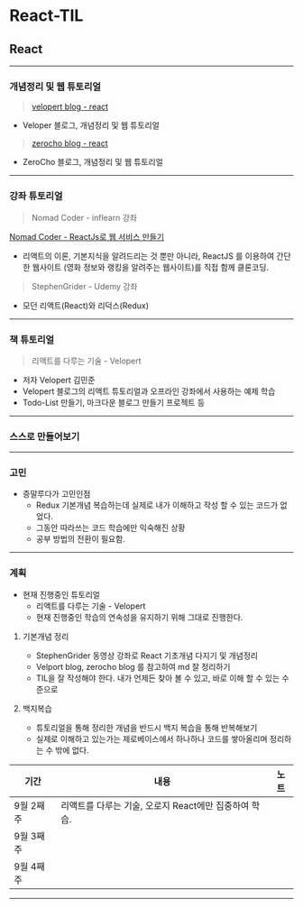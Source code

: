 # React-TIL

## React
---

### 개념정리 및 웹 튜토리얼

> [velopert blog - react](https://velopert.com/reactjs-tutorials)
- Veloper 블로그, 개념정리 및 웹 튜토리얼

> [zerocho blog - react](https://www.zerocho.com/category/React)
- ZeroCho 블로그, 개념정리 및 웹 튜토리얼

---
### 강좌 튜토리얼

> Nomad Coder - inflearn 강좌

[Nomad Coder - ReactJs로 웹 서비스 만들기](https://www.inflearn.com/course/reactjs-web/)
- 리액트의 이론, 기본지식을 알려드리는 것 뿐만 아니라, ReactJS 를 이용하여 간단한 웹사이트 (영화 정보와 랭킹을 알려주는 웹사이트)를 직접 함께 클론코딩.

> StephenGrider - Udemy 강좌
- 모던 리액트(React)와 리덕스(Redux)

---
### 책 튜토리얼
> 리액트를 다루는 기술 - Velopert
- 저자 Velopert 김민준
- Velopert 블로그의 리액트 튜토리얼과 오프라인 강좌에서 사용하는 예제 학습
- Todo-List 만들기, 마크다운 블로그 만들기 프로젝트 등
---
### 스스로 만들어보기
---
### 고민

- 증말루다가 고민인점
    - Redux 기본개념 복습하는데 실제로 내가 이해하고 작성 할 수 있는 코드가 없었다.
    - 그동안 따라쓰는 코드 학습에만 익숙해진 상황
    - 공부 방법의 전환이 필요함.

---
### 계획
- 현재 진행중인 튜토리얼 
    - 리액트를 다루는 기술 - Velopert
    - 현재 진행중인 학습의 연속성을 유지하기 위해 그대로 진행한다.

1. 기본개념 정리
    - StephenGrider 동영상 강좌로 React 기초개념 다지기 및 개념정리
    - Velport blog, zerocho blog 를 참고하여 md 잘 정리하기
    - TIL을 잘 작성해야 한다. 내가 언제든 찾아 볼 수 있고, 바로 이해 할 수 있는 수준으로

2. 백지복습
    - 튜토리얼을 통해 정리한 개념을 반드시 백지 복습을 통해 반복해보기
    - 실제로 이해하고 있는가는 제로베이스에서 하나하나 코드를 쌓아올리며 정리하는 수 밖에 없다.

| 기간 | 내용 | 노트 |
| --- | --- | --- |
| 9월 2째주 | 리액트를 다루는 기술, 오로지 React에만 집중하여 학습. | |
| 9월 3째주 |  | |
| 9월 4째주 |  | |

---

